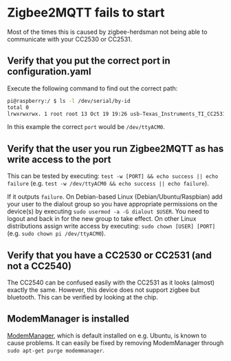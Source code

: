---
---
# Zigbee2MQTT fails to start
Most of the times this is caused by zigbee-herdsman not being able to communicate with your CC2530 or CC2531.

## Verify that you put the correct port in configuration.yaml
Execute the following command to find out the correct path:
```bash
pi@raspberry:/ $ ls -l /dev/serial/by-id
total 0
lrwxrwxrwx. 1 root root 13 Oct 19 19:26 usb-Texas_Instruments_TI_CC2531_USB_CDC___0X00124B0018ED3DDF-if00 -> ../../ttyACM0
```

In this example the correct `port` would be `/dev/ttyACM0`.

## Verify that the user you run Zigbee2MQTT as has write access to the port
This can be tested by executing: `test -w [PORT] && echo success || echo failure` (e.g. `test -w /dev/ttyACM0 && echo success || echo failure`).

If it outputs `failure`. On Debian-based Linux (Debian/Ubuntu/Raspbian) add your user to the dialout group so you have appropriate permissions on the device(s) by executing `sudo usermod -a -G dialout $USER`. You need to logout and back in for the new group to take effect. On other Linux distributions assign write access by executing: `sudo chown [USER] [PORT]` (e.g. `sudo chown pi /dev/ttyACM0`).

## Verify that you have a CC2530 or CC2531 (and not a CC2540)
The CC2540 can be confused easily with the CC2531 as it looks (almost) exactly the same. However, this device does not support zigbee but bluetooth. This can be verified by looking at the chip.

## ModemManager is installed
[ModemManager](https://www.freedesktop.org/wiki/Software/ModemManager/), which is default installed on e.g. Ubuntu, is known to cause problems. It can easily be fixed by removing ModemManager through `sudo apt-get purge modemmanager`.
